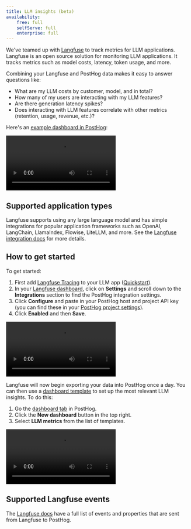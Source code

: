 ```yaml
---
title: LLM insights (beta)
availability:
    free: full
    selfServe: full
    enterprise: full
---
```


We've teamed up with [Langfuse](https://langfuse.com/docs/analytics/posthog) to track metrics for LLM applications. Langfuse is an open source solution for monitoring LLM applications. It tracks metrics such as model costs, latency, token usage, and more.

Combining your Langfuse and PostHog data makes it easy to answer questions like:

- What are my LLM costs by customer, model, and in total?
- How many of my users are interacting with my LLM features?
- Are there generation latency spikes?
- Does interacting with LLM features correlate with other metrics (retention, usage, revenue, etc.)?

Here's an [example dashboard in PostHog](https://eu.posthog.com/shared/HPOaK5zNVkP062nQJQJoooXe61l15w):

![LLM analytics example dashboard](https://res.cloudinary.com/dmukukwp6/video/upload/v1711368021/posthog.com/contents/docs/llm-example-dash.mp4)

## Supported application types

Langfuse supports using any large language model and has simple integrations for popular application frameworks such as OpenAI, LangChain, LlamaIndex, Flowise, LiteLLM, and more. See the [Langfuse integration docs](https://langfuse.com/docs/integrations/overview) for more details.

## How to get started

To get started:

1. First add [Langfuse Tracing](https://langfuse.com/docs/tracing) to your LLM app ([Quickstart](https://langfuse.com/docs/get-started)).
2. In your [Langfuse dashboard](https://cloud.langfuse.com/), click on **Settings** and scroll down to the **Integrations** section to find the PostHog integration settings.
3. Click **Configure** and paste in your PostHog host and project API key (you can find these in your [PostHog project settings](https://us.posthog.com/settings/project)).
4. Click **Enabled** and then **Save**.

![How to set up the Langfuse PostHog integration](https://res.cloudinary.com/dmukukwp6/video/upload/v1713785335/posthog.com/contents/languse.mp4)

Langfuse will now begin exporting your data into PostHog once a day. You can then use a [dashboard template](/docs/product-analytics/dashboards) to set up the most relevant LLM insights. To do this:

1. Go the [dashboard tab](https://us.posthog.com/dashboard) in PostHog.
2. Click the **New dashboard** button in the top right.
3. Select **LLM metrics** from the list of templates.

![How to create an LLM analytics dashboard using the template](https://res.cloudinary.com/dmukukwp6/video/upload/v1711368118/posthog.com/contents/docs/llm-create-dash.mp4)

## Supported Langfuse events

The [Langfuse docs](https://langfuse.com/docs/analytics/posthog#events) have a full list of events and properties that are sent from Langfuse to PostHog.